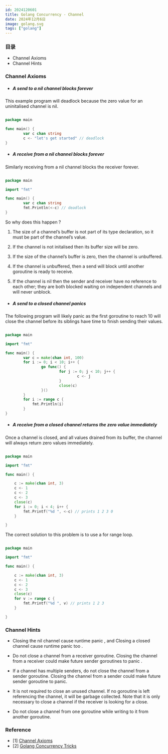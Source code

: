 ```yaml
---
id: 2024120601
title: Golang Concurrency - Channel
date: 2024年12月6日
image: golang.svg
tags: ["golang"]
---
```



### 目录

- Channel Axioms
- Channel Hints


### Channel Axioms

- ##### A send to a nil channel blocks forever #####

This example program will deadlock because the zero value for an uninitalised channel is nil.

``` go 

package main

func main() {
        var c chan string
        c <- "let's get started" // deadlock
}

```

- ##### A receive from a nil channel blocks forever #####

Similarly receiving from a nil channel blocks the receiver forever.

``` go 

package main

import "fmt"

func main() {
        var c chan string
        fmt.Println(<-c) // deadlock
}

```

So why does this happen ? 

1) The size of a channel’s buffer is not part of its type declaration, so it must be part of the channel’s value.

2) If the channel is not initalised then its buffer size will be zero.

3) If the size of the channel’s buffer is zero, then the channel is unbuffered.

4) If the channel is unbuffered, then a send will block until another goroutine is ready to receive.

5) If the channel is nil then the sender and receiver have no reference to each other; they are both blocked waiting on independent channels and will never unblock.


- ##### A send to a closed channel panics #####

The following program will likely panic as the first goroutine to reach 10 will close the channel before its siblings have time to finish sending their values.

``` go 

package main

import "fmt"

func main() {
        var c = make(chan int, 100)
        for i := 0; i < 10; i++ {
                go func() {
                        for j := 0; j < 10; j++ {
                                c <- j
                        }
                        close(c)
                }()
        }
        for i := range c {
            fmt.Println(i)
        }
}

```


- ##### A receive from a closed channel returns the zero value immediately #####

Once a channel is closed, and all values drained from its buffer, the channel will always return zero values immediately.

``` go 

package main

import "fmt"

func main() {

    c := make(chan int, 3)
    c <- 1
    c <- 2
    c <- 3
    close(c)
    for i := 0; i < 4; i++ {
        fmt.Printf("%d ", <-c) // prints 1 2 3 0
    }

}

```

The correct solution to this problem is to use a for range loop.

``` go 

package main

import "fmt"

func main() {

    c := make(chan int, 3)
    c <- 1
    c <- 2
    c <- 3
    close(c)
    for v := range c {
        fmt.Printf("%d ", v) // prints 1 2 3
    }

}

```

### Channel Hints


- Closing the nil channel cause runtime panic , and Closing a closed channel cause runtime panic too .

- Do not close a channel from a receiver goroutine. Closing the channel from a receiver could make future sender goroutines to panic .

- If a channel has multiple senders, do not close the channel from a sender goroutine. Closing the channel from a sender could make future sender goroutine to panic.

- It is not required to close an unused channel. If no goroutine is left referencing the channel, it will be garbage collected. Note that it is only necessary to close a channel if the receiver is looking for a close. 

- Do not close a channel from one goroutine while writing to it from another goroutine.


### Reference

- [1] [Channel Axioms](https://dave.cheney.net/2014/03/19/channel-axioms/)
- [2] [Golang Concurrency Tricks](https://udhos.github.io/golang-concurrency-tricks/)